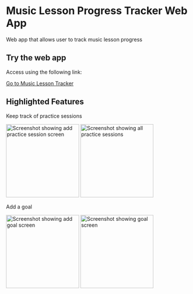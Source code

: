 # Music Lesson Progress Tracker Web App
Web app that allows user to track music lesson progress

## Try the web app
Access using the following link:

[Go to Music Lesson Tracker](https://richard2706.github.io/music-lesson-tracker/ "Hosted on GitHub Pages")

## Highlighted Features
Keep track of practice sessions

<img src="https://hwcoea.am.files.1drv.com/y4mBIdIQ5SfYISr3NjCaQx6GU0VgvC8qmdIXxEVEN--fCnqY5aFpldlMgirj7rfYuO74l_j3juQ66IVORLliKGG3EnyXTv5uZ_yIBQnJ_Dy-84coUeAf3viqn9QcKvJK6qzVv1YXwNWDah7AADRkPHwD9SdDc6hTAs6hZB9-mHGFVBh32uWWVA7OAb533RDXXdAFSNMQn0OWwowhyeFa9Jl2w?width=720&height=1281&cropmode=none" alt="Screenshot showing add practice session screen" width="200">

<img src="https://96tijq.am.files.1drv.com/y4mIJSyDTHynQSYJg56Q98pLo_SwnhOZyp4gJOqf0krrF7vonx72t73NI-Y3mEUPHrUlpm42R5OIoqRAGRyHV4tzaYi5OHndbvZWTMV68tpmW2V6LrVwvqx-VOp_TqFOUc25C64PdZ7rsYq4XJHFDifA1Fmo2F5u-rfMbAZ5-K7B3VWgNOZ5wDHZylMpwVqMYS7Nh-do4iTYWU30oHcut4kIg?width=721&height=1281&cropmode=none" alt="Screenshot showing all practice sessions" width="200">

Add a goal

<img src="https://yakqdq.am.files.1drv.com/y4mFAAS-xVAt3aQsbqIEctc9NeXiyjOENp3ZkaXxDeuTrFRriHxbdFqDWHR48Cy3XDEC_D5mMc47506ASaIry5F39YbZIUOsfmQjF4M1wMkZ-8wWBgLPHvcti2PPzE5dw9Sf2L_zKCsjSXi3yAwqjMee-h2p7a3Gc9AZ31_NJzJq8tGVDf-VBwnVVd47D-ZseqJAFDVaaH8EZJohjct8SwG6g?width=721&height=1281&cropmode=none" alt="Screenshot showing add goal screen" width="200">

<img src="https://qusnuw.am.files.1drv.com/y4mikbAa-pl99_w3NvuGrfjxrFR-0ChuQCvuSHi7sBGpF_YbL8DqTFxFcXk4LbKiqlztoqYtNVfIkSBAQSy8YX73l4AwvO-wtdWfPnllqVsdtiwynH3tvfrBqG8FbRLygHVUi2QF68EqmXBDCBRCB-mPJf494FLswxeGupHrM8Wcw-n7wFS3xRsCLLxh4BySqt0Zt9QgqVey3kunbg8Pdp1kg?width=716&height=1273&cropmode=none" alt="Screenshot showing goal screen" width="200">
